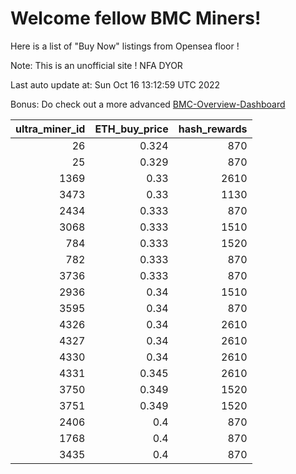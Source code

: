 # Welcome fellow BMC Miners!
Here is a list of "Buy Now" listings from Opensea floor !

Note: This is an unofficial site ! NFA DYOR

Last auto update at: Sun Oct 16 13:12:59 UTC 2022

Bonus: Do check out a more advanced [BMC-Overview-Dashboard](https://dune.com/defifunk/BMC-Overview-Dashboard)


|   ultra_miner_id |   ETH_buy_price |   hash_rewards |
|-----------------:|----------------:|---------------:|
|               26 |           0.324 |            870 |
|               25 |           0.329 |            870 |
|             1369 |           0.33  |           2610 |
|             3473 |           0.33  |           1130 |
|             2434 |           0.333 |            870 |
|             3068 |           0.333 |           1510 |
|              784 |           0.333 |           1520 |
|              782 |           0.333 |            870 |
|             3736 |           0.333 |            870 |
|             2936 |           0.34  |           1510 |
|             3595 |           0.34  |            870 |
|             4326 |           0.34  |           2610 |
|             4327 |           0.34  |           2610 |
|             4330 |           0.34  |           2610 |
|             4331 |           0.345 |           2610 |
|             3750 |           0.349 |           1520 |
|             3751 |           0.349 |           1520 |
|             2406 |           0.4   |            870 |
|             1768 |           0.4   |            870 |
|             3435 |           0.4   |            870 |